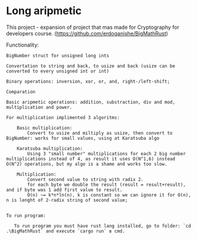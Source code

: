 # Long aripmetic

This project - expansion of project that mas made for Cryptography for developers course. (https://github.com/erdoganishe/BigMathRust)

Functionality:

    BigNumber struct for unsigned long ints

    Convertation to string and back, to usize and back (usize can be converted to every unsigned int or int)

    Binary operations: inversion, xor, or, and, right-/left-shift;

    Comparation

    Basic aripmetic operations: addition, substraction, div and mod, multiplication and power.

    For multiplication implimented 3 algoritms:

        Basic multiplication: 
            Convert to usize and miltiply as usize, then convert to BigNumber: works for small values, using at Karatsuba algo
        
        Karatsuba multiplication:
            Using 3 "small number" multiplications for each 2 big number multiplications instead of 4, as result it uses O(N^1,6) instead O(N^2) operations, but my algo is a shame and works too slow.

        Multiplication:
            Convert second value to string with radix 2.
            for each byte we double the result (result = result+result), and if byte was 1 add first value to result.
            O(n) ~= k*n*ln(n), k is constant so we can ignore it for O(n), n is lenght of 2-radix string of second value;


    To run program:

       To run program you must have rust lang installed, go to folder: `cd .\BigMathRust` and execute `cargo run` в cmd.
